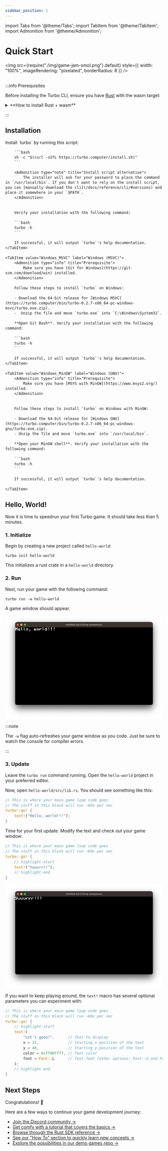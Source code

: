 ```yaml
---
sidebar_position: 1
---
```


import Tabs from '@theme/Tabs';
import TabItem from '@theme/TabItem';
import Admonition from '@theme/Admonition';

# Quick Start

<img src={require("./img/game-jam-smol.png").default} style={{ width: "100%", imageRendering: "pixelated", borderRadius: 8 }} />
<br />
<br />

:::info Prerequisites

Before installing the Turbo CLI, ensure you have [Rust](https://www.rust-lang.org/) with the wasm target:

<details>
    <summary>**How to install Rust + wasm**</summary>
    
    On MacOS, Linux, or another Unix-like OS, run the following command:
    ```
    curl --proto '=https' --tlsv1.2 -sSf https://sh.rustup.rs | sh
    ```
    
    On Windows, download and run [`rustup-init.exe`](https://static.rust-lang.org/rustup/dist/i686-pc-windows-gnu/rustup-init.exe).

    If needed, you can find more info on [Rust's installation docs &rarr;](https://www.rust-lang.org/tools/install)

    Once installed, run the following command to add the WebAssembly target:

    ```bash
    rustup target add wasm32-unknown-unknown
    ```
</details>

:::

## Installation

<Tabs>
    <TabItem value="MacOS_Linux" label="MacOS / Linux" default>
        Install `turbo` by running this script:

        ```bash
        sh -c "$(curl -sSfL https://turbo.computer/install.sh)"
        ```

        <Admonition type="note" title="Install script alternative">
            The installer will ask for your password to place the command in `/usr/local/bin`. If you don't want to rely on the install script, you can [manually download the cli](/docs/reference/cli/#versions) and place it somewhere in your `$PATH`.
        </Admonition>


        Verify your installation with the following command:

        ```bash
        turbo -h
        ```

        If successful, it will output `turbo`'s help documentation.
    </TabItem>

    <TabItem value="Windows_MSVC" label="Windows (MSVC)">
        <Admonition type="info" title="Prerequisite">
            Make sure you have [Git for Windows](https://git-scm.com/download/win) installed.
        </Admonition>

        Follow these steps to install `turbo` on Windows:

        - Download the 64-bit release for [Windows MSVC](https://turbo.computer/bin/turbo-0.2.7-x86_64-pc-windows-msvc/turbo.exe.zip).
        -  Unzip the file and move `turbo.exe` into `C:\Windows\System32`.

        **Open Git Bash**. Verify your installation with the following command:

        ```bash
        turbo -h
        ```

        If successful, it will output `turbo`'s help documentation.
    </TabItem>

    <TabItem value="Windows_MinGW" label="Windows (GNU)">
        <Admonition type="info" title="Prerequisite">
            Make sure you have [MSYS with MinGW](https://www.msys2.org/) installed.
        </Admonition>


        Follow these steps to install `turbo` on Windows with MinGW:

        - Download the 64-bit release for [Windows GNU](https://turbo.computer/bin/turbo-0.2.7-x86_64-pc-windows-gnu/turbo.exe.zip).
        - Unzip the file and move `turbo.exe` into `/usr/local/bin`.

        **Open your MinGW shell**. Verify your installation with the following command:

        ```bash
        turbo -h
        ```

        If successful, it will output `turbo`'s help documentation.

    </TabItem>

</Tabs>

## Hello, World!

Now it is time to speedrun your first Turbo game. It should take less than 5 minutes.

### 1. Initialize

Begin by creating a new project called `hello-world`:

```
turbo init hello-world
```

This initializes a rust crate in a `hello-world` directory.

### 2. Run

Next, run your game with the following command:

```
turbo run -w hello-world
```

A game window should appear.

![Turbo game window with the text "Hello, world!!!"](./img/hello-world.png)

:::note

The `-w` flag auto-refreshes your game window as you code. Just be sure to watch the console for compiler errors.

:::

### 3. Update

Leave the `turbo run` command running. Open the `hello-world` project in your preferred editor.

Now, open `hello-world/src/lib.rs`. You should see something like this:

```rust title="hello-world/src/lib.rs" showLineNumbers
// This is where your main game loop code goes
// The stuff in this block will run ~60x per sec
turbo::go! {
    text!("Hello, world!!!");
}
```

Time for your first update. Modify the text and check out your game window:

```rust title="hello-world/src/lib.rs" showLineNumbers
// This is where your main game loop code goes
// The stuff in this block will run ~60x per sec
turbo::go! {
    // highlight-start
    text!("Yuuurrr!");
    // highlight-end
}
```

![Turbo game window with the text "yuuurrr!!!"](./img/yuuurrr.png)

If you want to keep playing around, the `text!` macro has several optional parameters you can experiment with:

```rust title="hello-world/src/lib.rs" showLineNumbers
// This is where your main game loop code goes
// The stuff in this block will run ~60x per sec
turbo::go! {
    // highlight-start
    text!(
        "Let's gooo!",      // Text to display
        x = 32,             // Starting x position of the text
        y = 48,             // Starting y position of the text
        color = 0xff00ffff, // Text color
        font = Font::L      // Text font (other options: Font::S and Font::M)
    );
    // highlight-end
}
```

## Next Steps

Congratulations! 🎉

Here are a few ways to continue your game development journey:

- [Join the Discord community &rarr;](https://discord.gg/Mry2mFbY4D)
- [Get comfy with a tutorial that covers the basics &rarr;](/docs/tutorials)
- [Browse through the Rust SDK reference &rarr;](/docs/reference/rust-sdk/getting-started)
- [See our "How To" section to quickly learn new concepts &rarr;](/docs/how-to)
- [Explore the possibilities in our demo games repo &rarr;](https://github.com/super-turbo-society/turbo-demos/tree/main?tab=readme-ov-file#-turbo-demo-games)

<br />
